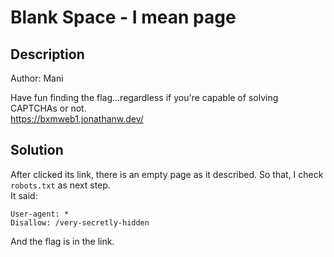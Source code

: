 # Blank Space - I mean page
## Description
Author: Mani  

Have fun finding the flag…regardless if you're capable of solving CAPTCHAs or not.  
https://bxmweb1.jonathanw.dev/ 
## Solution
After clicked its link, there is an empty page as it described. So that, I check `robots.txt` as next step.  
It said:  
```
User-agent: *
Disallow: /very-secretly-hidden
```
And the flag is in the link.  